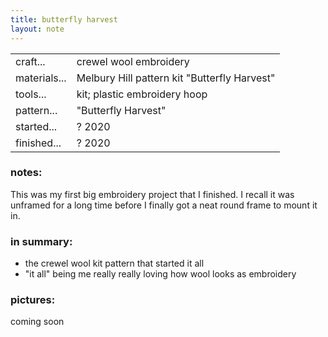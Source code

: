 ```yaml
---
title: butterfly harvest
layout: note 
---
```


|||
|-|-| 
|craft...| crewel wool embroidery
|materials...| Melbury Hill pattern kit "Butterfly Harvest"
|tools...| kit; plastic embroidery hoop
|pattern...| "Butterfly Harvest"
|started...| ? 2020
|finished...| ? 2020

### notes:

This was my first big embroidery project that I finished. I recall it was unframed for a long time before I finally got a neat round frame to mount it in.

### in summary:

* the crewel wool kit pattern that started it all
* "it all" being me really really loving how wool looks as embroidery

### pictures:

coming soon
